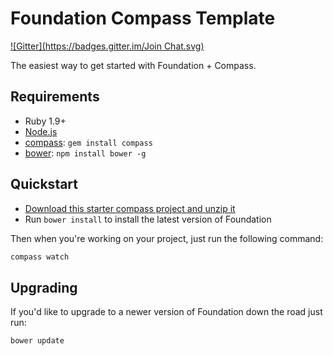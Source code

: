 # Foundation Compass Template
[![Gitter](https://badges.gitter.im/Join Chat.svg)](https://gitter.im/gustodev/gusto-website?utm_source=badge&utm_medium=badge&utm_campaign=pr-badge&utm_content=badge)

The easiest way to get started with Foundation + Compass.

## Requirements

  * Ruby 1.9+
  * [Node.js](http://nodejs.org)
  * [compass](http://compass-style.org/): `gem install compass`
  * [bower](http://bower.io): `npm install bower -g`

## Quickstart

  * [Download this starter compass project and unzip it](https://github.com/zurb/foundation-compass-template/archive/master.zip)
  * Run `bower install` to install the latest version of Foundation
  
Then when you're working on your project, just run the following command:

```bash
compass watch
```

## Upgrading

If you'd like to upgrade to a newer version of Foundation down the road just run:

```bash
bower update
```
